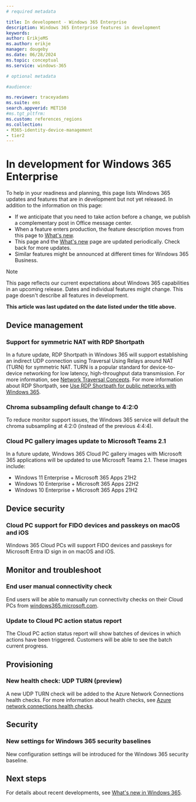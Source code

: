 ```yaml
---
# required metadata

title: In development - Windows 365 Enterprise
description: Windows 365 Enterprise features in development
keywords:
author: ErikjeMS
ms.author: erikje
manager: dougeby
ms.date: 06/28/2024
ms.topic: conceptual
ms.service: windows-365

# optional metadata

#audience:

ms.reviewer: traceyadams
ms.suite: ems
search.appverid: MET150
#ms.tgt_pltfrm:
ms.custom: references_regions
ms.collection:
- M365-identity-device-management
- tier2
---
```


# In development for Windows 365 Enterprise

To help in your readiness and planning, this page lists Windows 365 updates and features that are in development but not yet released. In addition to the information on this page:

- If we anticipate that you need to take action before a change, we publish a complementary post in Office message center.
- When a feature enters production, the feature description moves from this page to [What's new](whats-new.md).
- This page and the [What's new](whats-new.md) page are updated periodically. Check back for more updates.
- Similar features might be announced at different times for Windows 365 Business.

> [!NOTE]
> This page reflects our current expectations about Windows 365 capabilities in an upcoming release. Dates and individual features might change. This page doesn't describe all features in development.

**This article was last updated on the date listed under the title above.**

<!-- Common categories:  
## App management
## Device configuration
## Device provisioning
## Device management
## Intune apps
## Monitor and troubleshoot
## Role-based access control
## Security
## End-user experience

-->

<!-- ***********************************************-->
## Device management

### Support for symmetric NAT with RDP Shortpath<!--43602619-->

In a future update, RDP Shortpath in Windows 365 will support establishing an indirect UDP connection using Traversal Using Relays around NAT (TURN) for symmetric NAT.  TURN is a popular standard for device-to-device networking for low latency, high-throughput data transmission. For more information, see [Network Traversal Concepts](/azure/communication-services/concepts/network-traversal). For more information about RDP Shortpath, see [Use RDP Shortpath for public networks with Windows 365](rdp-shortpath-public-networks.md).

### Chroma subsampling default change to 4:2:0<!--50308895-->

To reduce monitor support issues, the Windows 365 service will default the chroma subsampling at 4:2:0 (instead of the previous 4:4:4).

### Cloud PC gallery images update to Microsoft Teams 2.1<!--50394023-->

In a future update, Windows 365 Cloud PC gallery images with Microsoft 365 applications will be updated to use Microsoft Teams 2.1. These images include:

- Windows 11 Enterprise + Microsoft 365 Apps  21H2
- Windows 10 Enterprise + Microsoft 365 Apps 22H2
- Windows 10 Enterprise + Microsoft 365 Apps 21H2

<!-- ***********************************************-->
## Device security

### Cloud PC support for FIDO devices and passkeys on macOS and iOS<!--51858977-->

Windows 365 Cloud PCs will support FIDO devices and passkeys for Microsoft Entra ID sign in on macOS and iOS.

<!--***********************************************-->
<!-- ## End user experience -->

<!-- ***********************************************-->
<!--## Miscellaneous
-->

<!-- ***********************************************-->
## Monitor and troubleshoot

### End user manual connectivity check<!--37679345 -->

End users will be able to manually run connectivity checks on their Cloud PCs from [windows365.microsoft.com](https://windows365.microsoft.com).

### Update to Cloud PC action status report<!--49451077-->

The Cloud PC action status report will show batches of devices in which actions have been triggered. Customers will be able to see the batch current progress.

<!-- ***********************************************-->
## Provisioning

### New health check: UDP TURN (preview)<!--44505391-->

A new UDP TURN check will be added to the Azure Network Connections health checks. For more information about health checks, see [Azure network connections health checks](health-checks.md).

<!-- ***********************************************-->
## Security

### New settings for Windows 365 security baselines<!--49685126-->

New configuration settings will be introduced for the Windows 365 security baseline.

<!-- ***********************************************
## Windows 365 app-->

<!-- ***********************************************-->
<!--## Windows 365 Frontline-->


## Next steps

For details about recent developments, see [What's new in Windows 365](whats-new.md).
